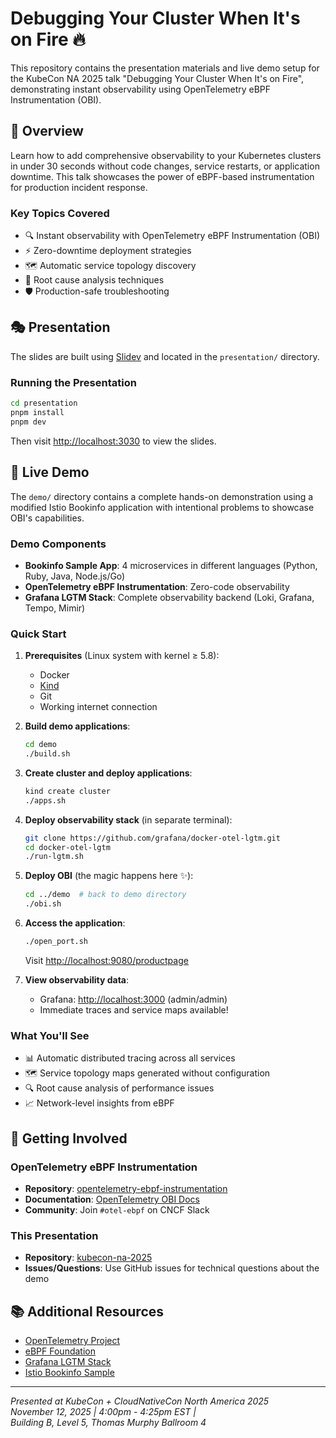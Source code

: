 # Debugging Your Cluster When It's on Fire 🔥

This repository contains the presentation materials and live demo setup for the
KubeCon NA 2025 talk "Debugging Your Cluster When It's on Fire", demonstrating
instant observability using OpenTelemetry eBPF Instrumentation (OBI).

## 📖 Overview

Learn how to add comprehensive observability to your Kubernetes clusters in
under 30 seconds without code changes, service restarts, or application
downtime. This talk showcases the power of eBPF-based instrumentation for
production incident response.

### Key Topics Covered

- 🔍 Instant observability with OpenTelemetry eBPF Instrumentation (OBI)
- ⚡ Zero-downtime deployment strategies
- 🗺️ Automatic service topology discovery
- 🎯 Root cause analysis techniques
- 🛡️ Production-safe troubleshooting

## 🎭 Presentation

The slides are built using [Slidev](https://sli.dev/) and located in the
`presentation/` directory.

### Running the Presentation

```bash
cd presentation
pnpm install
pnpm dev
```

Then visit <http://localhost:3030> to view the slides.

## 🧪 Live Demo

The `demo/` directory contains a complete hands-on demonstration using a
modified Istio Bookinfo application with intentional problems to showcase OBI's
capabilities.

### Demo Components

- **Bookinfo Sample App**: 4 microservices in different languages (Python,
  Ruby, Java, Node.js/Go)
- **OpenTelemetry eBPF Instrumentation**: Zero-code observability
- **Grafana LGTM Stack**: Complete observability backend (Loki, Grafana, Tempo,
  Mimir)

### Quick Start

1. **Prerequisites** (Linux system with kernel ≥ 5.8):
   - Docker
   - [Kind](https://kind.sigs.k8s.io/)
   - Git
   - Working internet connection

2. **Build demo applications**:

   ```bash
   cd demo
   ./build.sh
   ```

3. **Create cluster and deploy applications**:

   ```bash
   kind create cluster
   ./apps.sh
   ```

4. **Deploy observability stack** (in separate terminal):

   ```bash
   git clone https://github.com/grafana/docker-otel-lgtm.git
   cd docker-otel-lgtm
   ./run-lgtm.sh
   ```

5. **Deploy OBI** (the magic happens here ✨):

   ```bash
   cd ../demo  # back to demo directory
   ./obi.sh
   ```

6. **Access the application**:

   ```bash
   ./open_port.sh
   ```

   Visit <http://localhost:9080/productpage>

7. **View observability data**:

   - Grafana: <http://localhost:3000> (admin/admin)
   - Immediate traces and service maps available!

### What You'll See

- 📊 Automatic distributed tracing across all services
- 🗺️ Service topology maps generated without configuration
- 🔍 Root cause analysis of performance issues
- 📈 Network-level insights from eBPF

## 🤝 Getting Involved

### OpenTelemetry eBPF Instrumentation

- **Repository**: [opentelemetry-ebpf-instrumentation](https://github.com/open-telemetry/opentelemetry-ebpf-instrumentation)
- **Documentation**: [OpenTelemetry OBI Docs](https://opentelemetry.io/docs/zero-code/obi/)
- **Community**: Join `#otel-ebpf` on CNCF Slack

### This Presentation

- **Repository**: [kubecon-na-2025](https://github.com/MrAlias/kubecon-na-2025)
- **Issues/Questions**: Use GitHub issues for technical questions about the demo

## 📚 Additional Resources

- [OpenTelemetry Project](https://opentelemetry.io/)
- [eBPF Foundation](https://ebpf.io/)
- [Grafana LGTM Stack](https://github.com/grafana/docker-otel-lgtm)
- [Istio Bookinfo Sample](https://istio.io/docs/examples/bookinfo/)

---

*Presented at KubeCon + CloudNativeCon North America 2025*  
*November 12, 2025 | 4:00pm - 4:25pm EST |  
Building B, Level 5, Thomas Murphy Ballroom 4*
